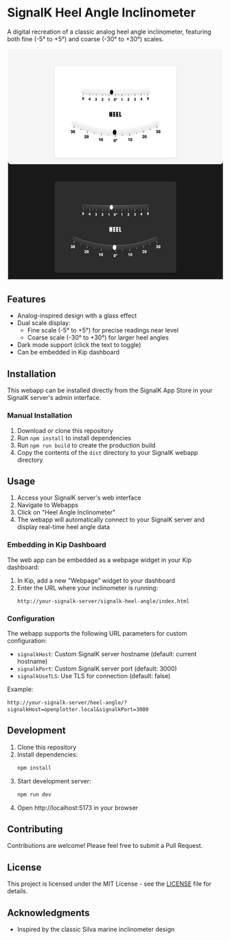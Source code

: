 # SignalK Heel Angle Inclinometer

A digital recreation of a classic analog heel angle inclinometer, featuring both fine (-5° to +5°) and coarse (-30° to +30°) scales. 

![Heel Angle Inclinometer Screenshot](screenshot.png)

## Features

- Analog-inspired design with a glass effect
- Dual scale display:
  - Fine scale (-5° to +5°) for precise readings near level
  - Coarse scale (-30° to +30°) for larger heel angles
- Dark mode support (click the text to toggle)
- Can be embedded in Kip dashboard

## Installation

This webapp can be installed directly from the SignalK App Store in your SignalK server's admin interface.

### Manual Installation

1. Download or clone this repository
2. Run `npm install` to install dependencies
3. Run `npm run build` to create the production build
4. Copy the contents of the `dist` directory to your SignalK webapp directory

## Usage

1. Access your SignalK server's web interface
2. Navigate to Webapps
3. Click on "Heel Angle Inclinometer"
4. The webapp will automatically connect to your SignalK server and display real-time heel angle data

### Embedding in Kip Dashboard

The web app can be embedded as a webpage widget in your Kip dashboard:

1. In Kip, add a new "Webpage" widget to your dashboard
2. Enter the URL where your inclinometer is running:
   ```
   http://your-signalk-server/signalk-heel-angle/index.html
   ```

### Configuration

The webapp supports the following URL parameters for custom configuration:

- `signalkHost`: Custom SignalK server hostname (default: current hostname)
- `signalkPort`: Custom SignalK server port (default: 3000)
- `signalkUseTLS`: Use TLS for connection (default: false)

Example:
```
http://your-signalk-server/heel-angle/?signalkHost=openplotter.local&signalkPort=3000
```

## Development

1. Clone this repository
2. Install dependencies:
   ```bash
   npm install
   ```
3. Start development server:
   ```bash
   npm run dev
   ```
4. Open http://localhost:5173 in your browser

## Contributing

Contributions are welcome! Please feel free to submit a Pull Request.

## License

This project is licensed under the MIT License - see the [LICENSE](LICENSE) file for details.

## Acknowledgments

- Inspired by the classic Silva marine inclinometer design